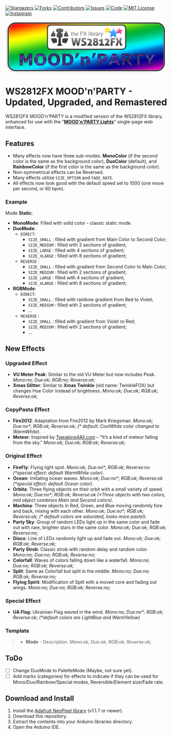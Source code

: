 
[![Stargazers][stars-shield]][stars-url]
[![Forks][forks-shield]][forks-url]
[![Contributors][contributors-shield]][contributors-url]
[![Issues][issues-shield]][issues-url]
[![Code][code-shileld]][code-url]
[![MIT License][license-shield]][license-url]
[![Instagram][instagram-shield]][instagram-url]

<p align="center"> <img src="https://github.com/BlockThor/WS2812FX_MOODnPARTY_Edition/blob/main/WS2812FX_MnP_logo.png" align="center" width="500"/> </p>

# WS2812FX MOOD'n'PARTY - Updated, Upgraded, and Remastered

WS2812FX MOOD'n'PARTY is a modified version of the WS2812FX library, enhanced for use with the "**[MOOD'n'PARTY Lights](https://github.com/BlockThor/MOODnPARTY_LIGHTS_WebInterface)**" single-page web interface.

## Features

- Many effects now have three sub-modes: **MonoColor** (if the second color is the same as the background color), **DuoColor** (default), and **RainbowColor** (if the first color is the same as the background color).
- Non-symmetrical effects can be Reversed.
- Many effects utilize `SIZE_OPTION` and `FADE_RATE`.
- All effects now look good with the default speed set to 1000 (one move per second, or 60 bpm).

### Example
Mode **Static**: 
- **MonoMode**: Filled with solid color - classic static mode.
- **DuoMode**: 
  * `DIRECT`: 
    + `SIZE_SMALL` : filled with gradient from Main Color to Second Color;
    + `SIZE_MEDIUM` : filled with 2 sections of gradient;
    + `SIZE_LARGE` : filled with 4 sections of gradient;
    + `SIZE_XLARGE` : filled with 8 sections of gradient;
  * `REVERSE` : 
    + `SIZE_SMALL` : filled with gradient from Second Color to Main Color;
    + `SIZE_MEDIUM` : filled with 2 sections of gradient;
    + `SIZE_LARGE` : filled with 4 sections of gradient;
    + `SIZE_XLARGE` : filled with 8 sections of gradient;
- **RGBMode**: 
  * `DIRECT`: 
    + `SIZE_SMALL` : filled with rainbow gradient from Red to Violet;
    + `SIZE_MEDIUM` : filled with 2 sections of gradient;
    + ...
  * `REVERSE` : 
    + `SIZE_SMALL` : filled with gradient from Violet ro Red;
    + `SIZE_MEDIUM` : filled with 2 sections of gradient;
    + ...

## New Effects

### Upgraded Effect

- **VU Meter Peak**: Similar to the old VU Meter but now includes Peak. _Mono:no; Due:ok; RGB:no; Reverse:ok;_
- **Xmas Glitter**: Similar to **Xmas Twinkle** (old name: TwinkleFOX) but changes Hue Color instead of brightness. _Mono:ok; Due:ok; RGB:ok; Reverse:ok;_

### CopyPasta Effect

- **Fire2012**: Adaptation from Fire2012 by Mark Kriegsman. _Mono:ok; Due:no*; RGB:ok; Reverse:ok; (* default: CoolWhite color changed to WarmWhite)_.
- **Meteor**: Inspired by [Tweaking4All.com](https://www.tweaking4all.com/hardware/arduino/adruino-led-strip-effects/#LEDStripEffectMeteorRain) – "It’s a kind of meteor falling from the sky." _Mono:ok; Due:ok; RGB:ok; Reverse:ok;_

### Original Effect

- **FireFly**: Flying light spot. _Mono:ok; Due:no*; RGB:ok; Reverse:no (*special effect: default WarmWhite color)_.
- **Ocean**: Imitating ocean waves. _Mono:ok; Due:no*; RGB:ok; Reverse:ok (*special effect: default Ocean color)_.
- **Orbita**: Three flying objects on their orbit with a small variety of speed. _Mono:ok; Due:no*; RGB:ok; Reverse:ok (*Three objects with two colors, mid object combines Main and Second colors)_.
- **Machina**: Three objects in Red, Green, and Blue moving randomly fore and back, mixing with each other. _Mono:ok; Due:no*; RGB:ok; Reverse:ok; (* default colors are saturated, looks more pastel)_.
- **Party Sky**: Group of random LEDs light up in the same color and fade out with rare, brighter stars in the same color. _Mono:ok; Due:ok; RGB:ok; Reverse:no;_
- **Disco**: Line of LEDs randomly light up and fade out. _Mono:ok; Due:ok; RGB:ok; Reverse:ok;_
- **Party Strob**: Classic strob with random delay and random color. _Mono:no; Due:no; RGB:ok; Reverse:no;_
- **Colorfall**: Waves of colors falling down like a waterfall. _Mono:no; Due:no; RGB:ok; Reverse:ok;_
- **Split**: Same as Colorfall but split in the middle. _Mono:no; Due:no; RGB:ok; Reverse:no;_
- **Flying Spirit**: Modification of Split with a moved core and fading out wings. _Mono:no; Due:no; RGB:ok; Reverse:no;_

### Special Effect

- **UA Flag**: Ukrainian Flag waved in the wind. _Mono:no; Due:no*; RGB:ok; Reverse:ok; (*default colors are LightBlue and WarmYellow)_

### Template

>- **Mode** - Description. _Mono:ok; Due:ok; RGB:ok; Reverse:ok;_

## ToDo

- [ ] Change DuoMode to PaletteMode (Maybe, not sure yet).
- [ ] Add marks (categories) for effects to indicate if they can be used for Mono/Duo/Rainbow/Special modes, Reversible/Element size/Fade rate.

## Download and Install

1. Install the [Adafruit NeoPixel library](https://github.com/adafruit/Adafruit_NeoPixel) (v1.1.7 or newer).
2. Download this repository.
3. Extract the contents into your Arduino libraries directory.
4. Open the Arduino IDE.


<!-- MARKDOWN LINKS & IMAGES -->
<!-- https://www.markdownguide.org/basic-syntax/#reference-style-links -->
[stars-shield]: https://img.shields.io/github/stars/BlockThor/WS2812FX_MOODnPARTY_Edition?logo=github&style=flat&labelColor=rgba(0%2C0%2C0%2C0.1)&color=rgba(0%2C0%2C0%2C0.1)
[stars-url]: https://github.com/BlockThor/WS2812FX_MOODnPARTY_Edition/stargazers
[forks-shield]: https://img.shields.io/github/forks/BlockThor/WS2812FX_MOODnPARTY_Edition?style=flat&labelColor=rgba(0%2C0%2C0%2C0.1)&color=rgba(0%2C0%2C0%2C0.1)
[forks-url]: https://github.com/BlockThor/WS2812FX_MOODnPARTY_Edition/network/members
[contributors-shield]: https://img.shields.io/github/contributors/BlockThor/WS2812FX_MOODnPARTY_Edition?style=flat&labelColor=rgba(0%2C0%2C0%2C0.1)&color=rgba(0%2C0%2C0%2C0.1)
[contributors-url]: https://github.com/BlockThor/WS2812FX_MOODnPARTY_Edition/graphs/contributors
[issues-shield]: https://img.shields.io/github/issues/BlockThor/WS2812FX_MOODnPARTY_Edition?style=flat&labelColor=rgba(0%2C0%2C0%2C0.1)&color=rgba(0%2C0%2C0%2C0.1)
[issues-url]: https://github.com/BlockThor/WS2812FX_MOODnPARTY_Edition/issues
[code-shileld]: https://img.shields.io/github/languages/code-size/BlockThor/MOODnPARTY_LIGHTS_WebInterface?style=flat&labelColor=rgba(0%2C0%2C0%2C0.1)&color=rgba(0%2C0%2C0%2C0.1)
[code-url]: https://github.com/BlockThor/WS2812FX_MOODnPARTY_Edition
[license-shield]: https://img.shields.io/github/license/BlockThor/WS2812FX_MOODnPARTY_Edition?style=flat&labelColor=rgba(0%2C0%2C0%2C0.1)&color=rgba(0%2C0%2C0%2C0.1)
[license-url]: https://github.com/BlockThor/WS2812FX_MOODnPARTY_Edition/blob/master/LICENSE
[instagram-shield]: https://img.shields.io/badge/-Instagram-black?style=flat&logo=Instagram&logoColor=%23E6EDF3&labelColor=rgba(0%2C0%2C0%2C0.1)&color=rgba(0%2C0%2C0%2C0.1)
[instagram-url]: https://instagram.com/vasylyudin/
